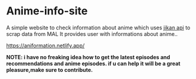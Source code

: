 # Anime-info-site
A simple website  to check information about anime which uses [jikan api](https://jikan.moe/) to scrap data from MAL
It provides user with informations about anime..

https://aniformation.netlify.app/

**NOTE: i have no freaking idea how to get the latest episodes and recommendations and anime episodes. if u can help it will be a great pleasure,make sure to contribute.** 
